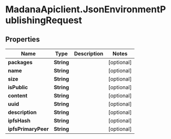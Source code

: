 # MadanaApiclient.JsonEnvironmentPublishingRequest

## Properties

Name | Type | Description | Notes
------------ | ------------- | ------------- | -------------
**packages** | **String** |  | [optional] 
**name** | **String** |  | [optional] 
**size** | **String** |  | [optional] 
**isPublic** | **String** |  | [optional] 
**content** | **String** |  | [optional] 
**uuid** | **String** |  | [optional] 
**description** | **String** |  | [optional] 
**ipfsHash** | **String** |  | [optional] 
**ipfsPrimaryPeer** | **String** |  | [optional] 


